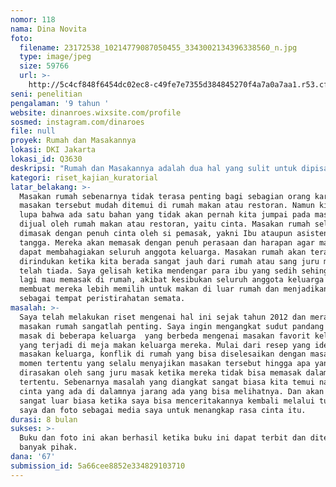 ```yaml
---
nomor: 118
nama: Dina Novita
foto:
  filename: 23172538_10214779087050455_3343002134396338560_n.jpg
  type: image/jpeg
  size: 59766
  url: >-
    http://5c4cf848f6454dc02ec8-c49fe7e7355d384845270f4a7a0a7aa1.r53.cf2.rackcdn.com/e8ad7be5-6e0c-409c-907a-76344c13bdd3/23172538_10214779087050455_3343002134396338560_n.jpg
seni: penelitian
pengalaman: '9 tahun '
website: dinanroes.wixsite.com/profile
sosmed: instagram.com/dinaroes
file: null
proyek: Rumah dan Masakannya
lokasi: DKI Jakarta
lokasi_id: Q3630
deskripsi: "Rumah dan Masakannya adalah dua hal yang sulit untuk dipisahkan, setiap keluarga pasti memiliki masakan favorit dengan rasa yang identik dan berbeda dari keluarga lainnya. Masakan keluarga  dan sang juru masak akan menjadi fokus saya pada proyek yang akan saya masak menjadi sebuah buku dan foto.  Dalam buku dan foto ini, saya akan menceritakan 10 keluarga yang memiliki budaya yang berbeda dengan masakan favorit yang berbeda dan kehidupan keluarga yang unik dengan segala permasalahan di dalamnya. \r\n\r\nBuku dan foto ini bertujuan untuk mengingatkan pentingnya sebuah masakan rumah yang sebenarnya terlihat sepele, namun penuh nilai berharga. Rasa cinta yang diberikan pada masakan oleh sang juru masak merupakan hal yang sering terlupakan. Bagi saya, buku dan foto merupakan media bertutur yang sangat romantis dan saya berharap melalui buku ini, masyarakat khususnya yang berada di Ibu kota bisa kembali makan bersama keluarganya dengan  menghargai karya sang juru masak. "
kategori: riset_kajian_kuratorial
latar_belakang: >-
  Masakan rumah sebenarnya tidak terasa penting bagi sebagian orang karena
  masakan tersebut mudah ditemui di rumah makan atau restoran. Namun kita sering
  lupa bahwa ada satu bahan yang tidak akan pernah kita jumpai pada masakan yang
  dijual oleh rumah makan atau restoran, yaitu cinta. Masakan rumah selalu
  dimasak dengan penuh cinta oleh si pemasak, yakni Ibu ataupun asisten rumah
  tangga. Mereka akan memasak dengan penuh perasaan dan harapan agar masakan itu
  dapat membahagiakan seluruh anggota keluarga. Masakan rumah akan terasa sangat
  dirindukan ketika kita berada sangat jauh dari rumah atau sang juru masak
  telah tiada. Saya gelisah ketika mendengar para ibu yang sedih sehingga tidak
  lagi mau memasak di rumah, akibat kesibukan seluruh anggota keluarga dan
  membuat mereka lebih memilih untuk makan di luar rumah dan menjadikan rumah
  sebagai tempat peristirahatan semata. 
masalah: >-
  Saya telah melakukan riset mengenai hal ini sejak tahun 2012 dan merasa bahwa
  masakan rumah sangatlah penting. Saya ingin mengangkat sudut pandang para juru
  masak di beberapa keluarga  yang berbeda mengenai masakan favorit keluarga dan
  yang terjadi di meja makan keluarga mereka. Mulai dari resep yang identik dari
  masakan keluarga, konflik di rumah yang bisa diselesaikan dengan masakan,
  momen tertentu yang selalu menyajikan masakan tersebut hingga apa yang
  dirasakan oleh sang juru masak ketika mereka tidak bisa memasak dalam kondisi
  tertentu. Sebenarnya masalah yang diangkat sangat biasa kita temui namun nilai
  cinta yang ada di dalamnya jarang ada yang bisa melihatnya. Dan akan menjadi
  sangat luar biasa ketika saya bisa menceritakannya kembali melalui tulisan
  saya dan foto sebagai media saya untuk menangkap rasa cinta itu. 
durasi: 8 bulan
sukses: >-
  Buku dan foto ini akan berhasil ketika buku ini dapat terbit dan diterima oleh
  banyak pihak. 
dana: '67'
submission_id: 5a66cee8852e334829103710
---
```

